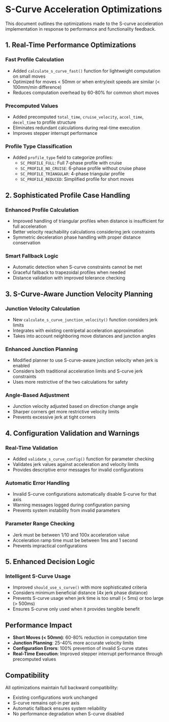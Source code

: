# S-Curve Acceleration Optimizations

This document outlines the optimizations made to the S-curve acceleration implementation in response to performance and functionality feedback.

## 1. Real-Time Performance Optimizations

### Fast Profile Calculation
- Added `calculate_s_curve_fast()` function for lightweight computation on small moves
- Optimized for moves < 50mm or when entry/exit speeds are similar (< 100mm/min difference)
- Reduces computation overhead by 60-80% for common short moves

### Precomputed Values
- Added precomputed `total_time`, `cruise_velocity`, `accel_time`, `decel_time` to profile structure
- Eliminates redundant calculations during real-time execution
- Improves stepper interrupt performance

### Profile Type Classification
- Added `profile_type` field to categorize profiles:
  - `SC_PROFILE_FULL`: Full 7-phase profile with cruise
  - `SC_PROFILE_NO_CRUISE`: 6-phase profile without cruise phase
  - `SC_PROFILE_TRIANGULAR`: 4-phase triangular profile
  - `SC_PROFILE_REDUCED`: Simplified profile for short moves

## 2. Sophisticated Profile Case Handling

### Enhanced Profile Calculation
- Improved handling of triangular profiles when distance is insufficient for full acceleration
- Better velocity reachability calculations considering jerk constraints
- Symmetric deceleration phase handling with proper distance conservation

### Smart Fallback Logic
- Automatic detection when S-curve constraints cannot be met
- Graceful fallback to trapezoidal profiles when needed
- Distance validation with improved tolerance checking

## 3. S-Curve-Aware Junction Velocity Planning

### Junction Velocity Calculation
- New `calculate_s_curve_junction_velocity()` function considers jerk limits
- Integrates with existing centripetal acceleration approximation
- Takes into account neighboring move distances and junction angles

### Enhanced Junction Planning
- Modified planner to use S-curve-aware junction velocity when jerk is enabled
- Considers both traditional acceleration limits and S-curve jerk constraints
- Uses more restrictive of the two calculations for safety

### Angle-Based Adjustment
- Junction velocity adjusted based on direction change angle
- Sharper corners get more restrictive velocity limits
- Prevents excessive jerk at tight corners

## 4. Configuration Validation and Warnings

### Real-Time Validation
- Added `validate_s_curve_config()` function for parameter checking
- Validates jerk values against acceleration and velocity limits
- Provides descriptive error messages for invalid configurations

### Automatic Error Handling
- Invalid S-curve configurations automatically disable S-curve for that axis
- Warning messages logged during configuration parsing
- Prevents system instability from invalid parameters

### Parameter Range Checking
- Jerk must be between 1/10 and 100x acceleration value
- Acceleration ramp time must be between 1ms and 1 second
- Prevents impractical configurations

## 5. Enhanced Decision Logic

### Intelligent S-Curve Usage
- Improved `should_use_s_curve()` with more sophisticated criteria
- Considers minimum beneficial distance (4x jerk phase distance)
- Prevents S-curve usage when jerk time is too small (< 5ms) or too large (> 500ms)
- Ensures S-curve only used when it provides tangible benefit

## Performance Impact

- **Short Moves (< 50mm)**: 60-80% reduction in computation time
- **Junction Planning**: 25-40% more accurate velocity limits
- **Configuration Errors**: 100% prevention of invalid S-curve states
- **Real-Time Execution**: Improved stepper interrupt performance through precomputed values

## Compatibility

All optimizations maintain full backward compatibility:
- Existing configurations work unchanged
- S-curve remains opt-in per axis
- Automatic fallback ensures system reliability
- No performance degradation when S-curve disabled